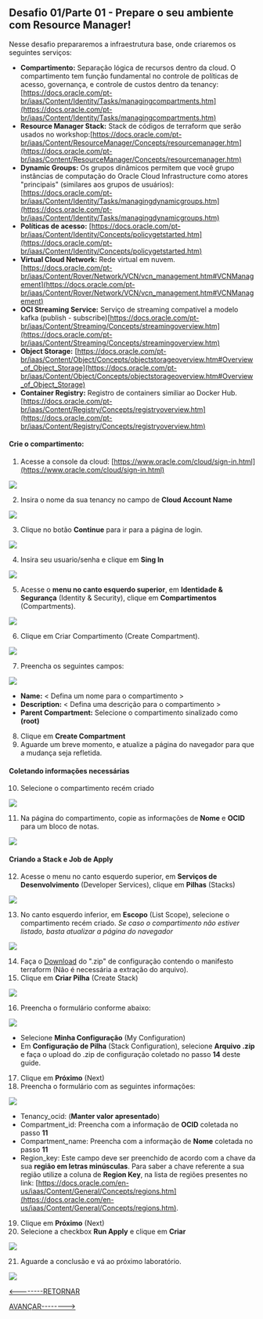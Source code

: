 ﻿## Desafio 01/Parte 01 - Prepare o seu ambiente com Resource Manager!
Nesse desafio prepararemos a infraestrutura base, onde criaremos os seguintes serviços:

 - **Compartimento:** Separação lógica de recursos dentro da cloud. O compartimento tem função fundamental no controle de políticas de acesso, governança, e controle de custos dentro da tenancy:[https://docs.oracle.com/pt-br/iaas/Content/Identity/Tasks/managingcompartments.htm](https://docs.oracle.com/pt-br/iaas/Content/Identity/Tasks/managingcompartments.htm)
 - **Resource Manager Stack:** Stack de códigos de terraform que serão usados no workshop:[https://docs.oracle.com/pt-br/iaas/Content/ResourceManager/Concepts/resourcemanager.htm](https://docs.oracle.com/pt-br/iaas/Content/ResourceManager/Concepts/resourcemanager.htm)
 - **Dynamic Groups:** Os grupos dinâmicos permitem que você grupo instâncias de computação do Oracle Cloud Infrastructure como atores "principais" (similares aos grupos de usuários):[https://docs.oracle.com/pt-br/iaas/Content/Identity/Tasks/managingdynamicgroups.htm](https://docs.oracle.com/pt-br/iaas/Content/Identity/Tasks/managingdynamicgroups.htm)
 - **Políticas de acesso:** [https://docs.oracle.com/pt-br/iaas/Content/Identity/Concepts/policygetstarted.htm](https://docs.oracle.com/pt-br/iaas/Content/Identity/Concepts/policygetstarted.htm)
 - **Virtual Cloud Network:** Rede virtual em nuvem.[https://docs.oracle.com/pt-br/iaas/Content/Rover/Network/VCN/vcn_management.htm#VCNManagement](https://docs.oracle.com/pt-br/iaas/Content/Rover/Network/VCN/vcn_management.htm#VCNManagement)
 - **OCI Streaming Service:** Serviço de streaming compativel a modelo kafka (publish - subscribe)[https://docs.oracle.com/pt-br/iaas/Content/Streaming/Concepts/streamingoverview.htm](https://docs.oracle.com/pt-br/iaas/Content/Streaming/Concepts/streamingoverview.htm)
 - **Object Storage:** [https://docs.oracle.com/pt-br/iaas/Content/Object/Concepts/objectstorageoverview.htm#Overview_of_Object_Storage](https://docs.oracle.com/pt-br/iaas/Content/Object/Concepts/objectstorageoverview.htm#Overview_of_Object_Storage)
 - **Container Registry:** Registro de containers similiar ao Docker Hub.[https://docs.oracle.com/pt-br/iaas/Content/Registry/Concepts/registryoverview.htm](https://docs.oracle.com/pt-br/iaas/Content/Registry/Concepts/registryoverview.htm)
 
#### Crie o compartimento:
1. Acesse a console da cloud: [https://www.oracle.com/cloud/sign-in.html](https://www.oracle.com/cloud/sign-in.html)

![](./IMG/001-LAB1.PNG)

2. Insira o nome da sua tenancy no campo de **Cloud Account Name**

![](./IMG/002-LAB1.PNG)

3. Clique no botão **Continue** para ir para a página de login.

![](./IMG/003-LAB1.PNG)

4. Insira seu usuario/senha e clique em **Sing In**

![](./IMG/004-LAB1.PNG)

5. Acesse o **menu no canto esquerdo superior**, em **Identidade & Segurança** (Identity & Security), clique em **Compartimentos** (Compartments).

![](./IMG/004-LAB1.PNG)

6. Clique em Criar Compartimento (Create Compartment).

![](./IMG/005-LAB1.PNG)

7. Preencha os seguintes campos:

![](./IMG/006-LAB1.PNG)

- **Name:** < Defina um nome para o compartimento >
- **Description:** < Defina uma descrição para o compartimento >
- **Parent Compartment:**  Selecione o compartimento sinalizado como **(root)**
8. Clique em **Create Compartment**
9. Aguarde um breve momento, e atualize a página do navegador para que a mudança seja refletida.
####  Coletando informações necessárias
10. Selecione o compartimento recém criado

![](./IMG/007-LAB1.PNG)

11. Na página do compartimento, copie as informações de **Nome** e **OCID** para um bloco de notas.

![](./IMG/008-LAB1.PNG)

####  Criando a Stack e Job de Apply
12. Acesse o menu no canto esquerdo superior, em **Serviços de Desenvolvimento** (Developer Services), clique em **Pilhas** (Stacks)

![](./IMG/009-LAB1.PNG)

13. No canto esquerdo inferior, em **Escopo** (List Scope), selecione o compartimento recém criado. *Se caso o compartimento não estiver listado, basta atualizar a página do navegador*

![](./IMG/010-LAB1.PNG)

14. Faça o [Download](https://github.com/gustavogaspar/events-function/raw/main/terraform.zip) do ".zip" de configuração contendo o manifesto terraform (Não é necessária a extração do arquivo). 
15. Clique em **Criar Pilha** (Create Stack)

![](./IMG/011-LAB1.PNG)

16. Preencha o formulário conforme abaixo:

![](./IMG/012-LAB1.PNG)

- Selecione **Minha Configuração** (My Configuration)
- Em **Configuração de Pilha** (Stack Configuration), selecione **Arquivo .zip** e faça o upload do .zip de configuração coletado no passo **14** deste guide.
17. Clique em **Próximo** (Next)
18. Preencha o formulário com as seguintes informações:

![](./IMG/013-LAB1.PNG)

- Tenancy_ocid: (**Manter valor apresentado**)
- Compartment_id: Preencha com a informação de **OCID** coletada no passo **11**
- Compartment_name: Preencha com a informação de **Nome** coletada no passo **11**
- Region_key: Este campo deve ser preenchido de acordo com a chave da sua **região em letras minúsculas**. Para saber a chave referente a sua região utilize a coluna de **Region Key**, na lista de regiões presentes no link: [https://docs.oracle.com/en-us/iaas/Content/General/Concepts/regions.htm](https://docs.oracle.com/en-us/iaas/Content/General/Concepts/regions.htm).
19. Clique em **Próximo** (Next)
20. Selecione a checkbox **Run Apply** e clique em **Criar**

![](./IMG/014-LAB1.PNG)

21. Aguarde a conclusão e vá ao próximo laboratório.

![](./IMG/015-LAB1.PNG)


[<--------RETORNAR](../README.md)         


[AVANÇAR-------->](../LAB02/README.md)
